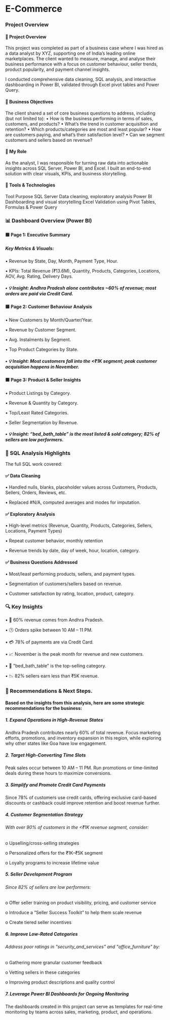 # E-Commerce
### Project Overview

#### 📌 Project Overview
This project was completed as part of a business case where I was hired as a data analyst by XYZ, supporting one of India’s leading online marketplaces. The client wanted to measure, manage, and analyse their business performance with a focus on customer behaviour, seller trends, product popularity, and payment channel insights.

I conducted comprehensive data cleaning, SQL analysis, and interactive dashboarding in Power BI, validated through Excel pivot tables and Power Query.


#### 🎯 Business Objectives
The client shared a set of core business questions to address, including (but not limited to):
•	How is the business performing in terms of sales, customers, and products?
•	What’s the trend in customer acquisition and retention?
•	Which products/categories are most and least popular?
•	How are customers paying, and what’s their satisfaction level?
•	Can we segment customers and sellers based on revenue?


#### 💼 My Role
As the analyst, I was responsible for turning raw data into actionable insights across SQL Server, Power BI, and Excel. I built an end-to-end solution with clear visuals, KPIs, and business storytelling.


#### 🧰 Tools & Technologies
Tool	Purpose
SQL Server	Data cleaning, exploratory analysis
Power BI	Dashboarding and visual storytelling
Excel	Validation using Pivot Tables, Formulas & Power Query


### 📊 Dashboard Overview (Power BI)

#### 🟦 Page 1: Executive Summary
##### Key Metrics & Visuals:
•	Revenue by State, Day, Month, Payment Type, Hour.

•	KPIs: Total Revenue (₹13.6M), Quantity, Products, Categories, Locations, AOV, Avg. Rating, Delivery Days.

##### •	💡 Insight: Andhra Pradesh alone contributes ~60% of revenue; most orders are paid via Credit Card.


#### 🟨 Page 2: Customer Behaviour Analysis
•	New Customers by Month/Quarter/Year.

•	Revenue by Customer Segment.

•	Avg. Instalments by Segment.

•	Top Product Categories by State.

##### •	💡 Insight: Most customers fall into the <₹1K segment; peak customer acquisition happens in November.


#### 🟩 Page 3: Product & Seller Insights
•	Product Listings by Category.

•	Revenue & Quantity by Category.

•	Top/Least Rated Categories.

•	Seller Segmentation by Revenue.

##### •	💡 Insight: “bed_bath_table” is the most listed & sold category; 82% of sellers are low performers.


### 🧮 SQL Analysis Highlights
The full SQL work covered:

#### ✅ Data Cleaning
•	Handled nulls, blanks, placeholder values across Customers, Products, Sellers, Orders, Reviews, etc.

•	Replaced #N/A, computed averages and modes for imputation.


#### ✅ Exploratory Analysis
•	High-level metrics (Revenue, Quantity, Products, Categories, Sellers, Locations, Payment Types)

•	Repeat customer behavior, monthly retention

•	Revenue trends by date, day of week, hour, location, category.


#### ✅ Business Questions Addressed
•	Most/least performing products, sellers, and payment types.

•	Segmentation of customers/sellers based on revenue.

•	Customer satisfaction by rating, location, product, category.



### 🔍 Key Insights
•	💸 60% revenue comes from Andhra Pradesh.

•	🕒 Orders spike between 10 AM – 11 PM.

•	💳 78% of payments are via Credit Card.

•	📈 November is the peak month for revenue and new customers.

•	🧺 "bed_bath_table" is the top-selling category.

•	📉 82% sellers earn less than ₹5K revenue.



### 📝 Recommendations & Next Steps.
#### Based on the insights from this analysis, here are some strategic recommendations for the business:
##### 1.	Expand Operations in High-Revenue States
Andhra Pradesh contributes nearly 60% of total revenue. Focus marketing efforts, promotions, and inventory expansion in this region, while exploring why other states like Goa have low engagement.
##### 2.	Target High-Converting Time Slots
Peak sales occur between 10 AM – 11 PM. Run promotions or time-limited deals during these hours to maximize conversions.
##### 3.	Simplify and Promote Credit Card Payments
Since 78% of customers use credit cards, offering exclusive card-based discounts or cashback could improve retention and boost revenue further.
##### 4.	Customer Segmentation Strategy
###### With over 90% of customers in the <₹1K revenue segment, consider:

o	Upselling/cross-selling strategies

o	Personalized offers for the ₹1K–₹5K segment

o	Loyalty programs to increase lifetime value

##### 5.	Seller Development Program
###### Since 82% of sellers are low performers:

o	Offer seller training on product visibility, pricing, and customer service

o	Introduce a “Seller Success Toolkit” to help them scale revenue

o	Create tiered seller incentives

##### 6.	Improve Low-Rated Categories
###### Address poor ratings in "security_and_services" and "office_furniture" by:

o	Gathering more granular customer feedback

o	Vetting sellers in these categories

o	Improving product descriptions and quality control

##### 7.	Leverage Power BI Dashboards for Ongoing Monitoring
The dashboards created in this project can serve as templates for real-time monitoring by teams across sales, marketing, product, and operations.






